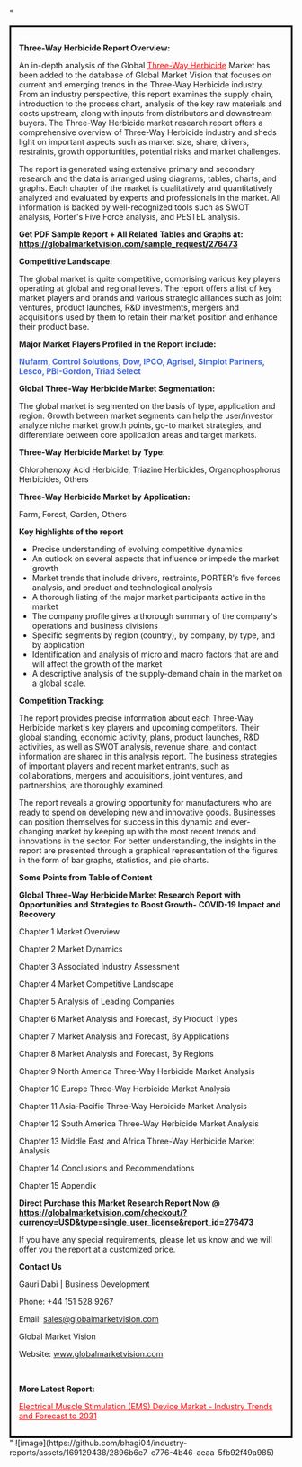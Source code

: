 "<div style='border: 3px solid black; padding: 1em;'>

<strong>Three-Way Herbicide Report Overview:</strong>

An in-depth analysis of the Global <a style='color: #ff0000;' href='https://globalmarketvision.com/reports/global-three-way-herbicide-market/276473'>Three-Way Herbicide</a> Market has been added to the database of Global Market Vision that focuses on current and emerging trends in the Three-Way Herbicide industry. From an industry perspective, this report examines the supply chain, introduction to the process chart, analysis of the key raw materials and costs upstream, along with inputs from distributors and downstream buyers. The Three-Way Herbicide market research report offers a comprehensive overview of Three-Way Herbicide industry and sheds light on important aspects such as market size, share, drivers, restraints, growth opportunities, potential risks and market challenges.

The report is generated using extensive primary and secondary research and the data is arranged using diagrams, tables, charts, and graphs. Each chapter of the market is qualitatively and quantitatively analyzed and evaluated by experts and professionals in the market. All information is backed by well-recognized tools such as SWOT analysis, Porter's Five Force analysis, and PESTEL analysis.

<strong>Get PDF Sample Report + All Related Tables and Graphs at</strong><strong>:</strong><strong> <a style='color: #ff0000;' href='https://globalmarketvision.com/sample_request/276473?utm_source=linkedinPulse&utm_medium=SN&utm_campaign=SN'><strong>https://globalmarketvision.com/sample_request/276473</strong></a></strong>

<strong>Competitive Landscape:</strong>

The global market is quite competitive, comprising various key players operating at global and regional levels. The report offers a list of key market players and brands and various strategic alliances such as joint ventures, product launches, R&amp;D investments, mergers and acquisitions used by them to retain their market position and enhance their product base.

<strong>Major Market Players Profiled in the Report include:</strong>

<strong style='color: #4169e1;'>Nufarm, Control Solutions, Dow, IPCO, Agrisel, Simplot Partners, Lesco, PBI-Gordon, Triad Select</strong>

<strong>Global Three-Way Herbicide Market Segmentation:</strong>

The global market is segmented on the basis of type, application and region. Growth between market segments can help the user/investor analyze niche market growth points, go-to market strategies, and differentiate between core application areas and target markets.

<strong>Three-Way Herbicide Market by Type</strong><strong>:</strong>

Chlorphenoxy Acid Herbicide, Triazine Herbicides, Organophosphorus Herbicides, Others

<strong>Three-Way Herbicide Market by</strong><strong> Application:</strong>

Farm, Forest, Garden, Others

<strong>Key highlights of the report</strong>
<ul>
  <li>Precise understanding of evolving competitive dynamics</li>
  <li>An outlook on several aspects that influence or impede the market growth</li>
  <li>Market trends that include drivers, restraints, PORTER's five forces analysis, and product and technological analysis</li>
  <li>A thorough listing of the major market participants active in the market</li>
  <li>The company profile gives a thorough summary of the company's operations and business divisions</li>
  <li>Specific segments by region (country), by company, by type, and by application</li>
  <li>Identification and analysis of micro and macro factors that are and will affect the growth of the market</li>
  <li>A descriptive analysis of the supply-demand chain in the market on a global scale.</li>
</ul>
<strong>Competition Tracking:</strong>

The report provides precise information about each Three-Way Herbicide market's key players and upcoming competitors. Their global standing, economic activity, plans, product launches, R&amp;D activities, as well as SWOT analysis, revenue share, and contact information are shared in this analysis report. The business strategies of important players and recent market entrants, such as collaborations, mergers and acquisitions, joint ventures, and partnerships, are thoroughly examined.

The report reveals a growing opportunity for manufacturers who are ready to spend on developing new and innovative goods. Businesses can position themselves for success in this dynamic and ever-changing market by keeping up with the most recent trends and innovations in the sector. For better understanding, the insights in the report are presented through a graphical representation of the figures in the form of bar graphs, statistics, and pie charts.

<strong>Some Points from Table of Content</strong>

<strong>Global Three-Way Herbicide Market Research Report with Opportunities and Strategies to Boost Growth- COVID-19 Impact and Recovery</strong>

Chapter 1 Market Overview

Chapter 2 Market Dynamics

Chapter 3 Associated Industry Assessment

Chapter 4 Market Competitive Landscape

Chapter 5 Analysis of Leading Companies

Chapter 6 Market Analysis and Forecast, By Product Types

Chapter 7 Market Analysis and Forecast, By Applications

Chapter 8 Market Analysis and Forecast, By Regions

Chapter 9 North America Three-Way Herbicide Market Analysis

Chapter 10 Europe Three-Way Herbicide Market Analysis

Chapter 11 Asia-Pacific Three-Way Herbicide Market Analysis

Chapter 12 South America Three-Way Herbicide Market Analysis

Chapter 13 Middle East and Africa Three-Way Herbicide Market Analysis

Chapter 14 Conclusions and Recommendations

Chapter 15 Appendix

<strong>Direct Purchase this Market Research Report Now @ <a style='color: #ff0000;' href='https://globalmarketvision.com/checkout/?currency=USD&type=single_user_license&report_id=276473?utm_source=linkedinPulse&utm_medium=SN&utm_campaign=SN'><strong>https://globalmarketvision.com/checkout/?currency=USD&type=single_user_license&report_id=276473</strong></a></strong>

If you have any special requirements, please let us know and we will offer you the report at a customized price.
<p id='ember58' class='ember-view reader-content-blocks__paragraph'><strong>Contact Us</strong></p>
<p id='ember59' class='ember-view reader-content-blocks__paragraph'>Gauri Dabi | Business Development</p>
<p id='ember60' class='ember-view reader-content-blocks__paragraph'>Phone: +44 151 528 9267</p>
Email: <a href='mailto:sales@globalmarketvision.com'>sales@globalmarketvision.com</a>

Global Market Vision

Website: <a href='http://www.globalmarketvision.com/'>www.globalmarketvision.com</a>

&nbsp;

<strong>More Latest Report:</strong>

<a style='color: #ff0000;' href='https://medium.com/@rautdisha166/electrical-muscle-stimulation-ems-device-market-industry-trends-and-forecast-to-2031-f6f849a0a96b'>Electrical Muscle Stimulation (EMS) Device Market - Industry Trends and Forecast to 2031</a>

</div>"
![image](https://github.com/bhagi04/industry-reports/assets/169129438/2896b6e7-e776-4b46-aeaa-5fb92f49a985)
